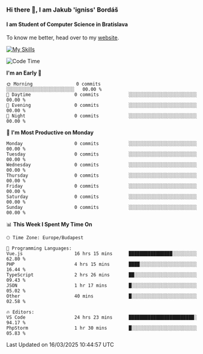 ### Hi there 👋, I am Jakub 'igniss' Bordáš

#### I am Student of Computer Science in Bratislava
To know me better, head over to my [website](https://bordas.sk).

[![My Skills](https://skillicons.dev/icons?i=js,typescript,html,css,figma,svelte,vue,next,postgresql,nest,express,nodejs)](https://bordas.sk)


<!--START_SECTION:waka-->
![Code Time](http://img.shields.io/badge/Code%20Time-1%2C731%20hrs%2044%20mins-blue)

**I'm an Early 🐤** 

```text
🌞 Morning                0 commits           ░░░░░░░░░░░░░░░░░░░░░░░░░   00.00 % 
🌆 Daytime                0 commits           ░░░░░░░░░░░░░░░░░░░░░░░░░   00.00 % 
🌃 Evening                0 commits           ░░░░░░░░░░░░░░░░░░░░░░░░░   00.00 % 
🌙 Night                  0 commits           ░░░░░░░░░░░░░░░░░░░░░░░░░   00.00 % 
```
📅 **I'm Most Productive on Monday** 

```text
Monday                   0 commits           ░░░░░░░░░░░░░░░░░░░░░░░░░   00.00 % 
Tuesday                  0 commits           ░░░░░░░░░░░░░░░░░░░░░░░░░   00.00 % 
Wednesday                0 commits           ░░░░░░░░░░░░░░░░░░░░░░░░░   00.00 % 
Thursday                 0 commits           ░░░░░░░░░░░░░░░░░░░░░░░░░   00.00 % 
Friday                   0 commits           ░░░░░░░░░░░░░░░░░░░░░░░░░   00.00 % 
Saturday                 0 commits           ░░░░░░░░░░░░░░░░░░░░░░░░░   00.00 % 
Sunday                   0 commits           ░░░░░░░░░░░░░░░░░░░░░░░░░   00.00 % 
```


📊 **This Week I Spent My Time On** 

```text
🕑︎ Time Zone: Europe/Budapest

💬 Programming Languages: 
Vue.js                   16 hrs 15 mins      ████████████████░░░░░░░░░   62.80 % 
PHP                      4 hrs 15 mins       ████░░░░░░░░░░░░░░░░░░░░░   16.44 % 
TypeScript               2 hrs 26 mins       ██░░░░░░░░░░░░░░░░░░░░░░░   09.43 % 
JSON                     1 hr 17 mins        █░░░░░░░░░░░░░░░░░░░░░░░░   05.02 % 
Other                    40 mins             █░░░░░░░░░░░░░░░░░░░░░░░░   02.58 % 

🔥 Editors: 
VS Code                  24 hrs 23 mins      ████████████████████████░   94.17 % 
PhpStorm                 1 hr 30 mins        █░░░░░░░░░░░░░░░░░░░░░░░░   05.83 % 
```


 Last Updated on 16/03/2025 10:44:57 UTC
<!--END_SECTION:waka-->
